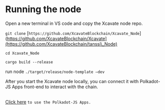 # Running the node

Open a new terminal in VS code and copy the Xcavate node repo.

`git clone` [`https://github.com/XcavateBlockchain/Xcavate_Node`](https://github.com/XcavateBlockchain/Xcavate](https://github.com/XcavateBlockchain/tanssi\_Node)

`cd Xcavate_Node`

`cargo build --release`

run node `./target/release/node-template –dev`

After you start the Xcavate node locally, you can connect it with Polkadot-JS Apps front-end to interact with the chain.

\
[Click here](https://polkadotjs-apps.web.app/#/accounts) `to use the Polkadot-JS Apps.`

